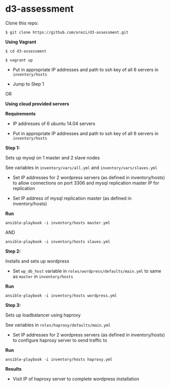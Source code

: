 # d3-assessment

Clone this repo:

```$ git clone https://github.com/orezi/d3-assessment.git```

**Using Vagrant**

```$ cd d3-assessment```

```$ vagrant up```

- Put in appropriate IP addresses and path to ssh key of all 6 servers in ```inventory/hosts```

- Jump to Step 1

OR

**Using cloud provided servers**


**Requirements**

- IP addresses of 6 ubuntu 14.04 servers

- Put in appropriate IP addresses and path to ssh key of all 6 servers in ```inventory/hosts```


**Step 1:**

Sets up mysql on 1 master and 2 slave nodes

See variables in ```inventory/vars/all.yml``` and ```inventory/vars/slaves.yml```

- Set IP addresses for 2 wordpress servers (as defined in inventory/hosts) to allow connections on port 3306 and mysql replication master IP for replication

- Set IP address of mysql replication master (as defined in inventory/hosts)

**Run**

```ansible-playbook -i inventory/hosts master.yml```

AND

```ansible-playbook -i inventory/hosts slaves.yml```


**Step 2:**

Installs and sets up wordpress

- Set ```wp_db_host``` variable in ```roles/wordpress/defaults/main.yml``` to same as ```master``` in ```inventory/hosts```

**Run**

```ansible-playbook -i inventory/hosts wordpress.yml```


**Step 3:**

Sets up loadbalancer using haproxy

See variables in ```roles/haproxy/defaults/main.yml```

- Set IP addresses for 2 wordpress servers (as defined in inventory/hosts) to configure haproxy server to send traffic to

**Run**

```ansible-playbook -i inventory/hosts haproxy.yml```

**Results**

- Visit IP of haproxy server to complete wordpress installation

